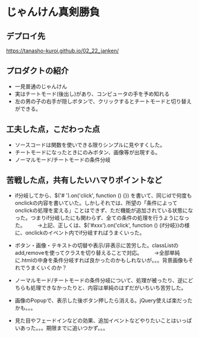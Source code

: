 # じゃんけん真剣勝負

## デプロイ先
https://tanasho-kuroi.github.io/02_22_janken/


## プロダクトの紹介
- 一見普通のじゃんけん
- 実はチートモード(後出し)があり、コンピュータの手を予め知れる
- 左の男の子の右手が隠しボタンで、クリックするとチートモードと切り替えができる。

## 工夫した点，こだわった点
- ソースコードは関数を使いできる限りシンプルに見やすくした。
- チートモードになったときにのみボタン、画像等が出現する。
- ノーマルモード/チートモードの条件分岐

## 苦戦した点，共有したいハマりポイントなど
- if分岐してから、$('#  ').on('click', function () {}) を書いて、同じidで何度もonclickの内容を書いていた。しかしそれでは、所望の「条件によってonclickの処理を変える」ことはできず、ただ機能が追加されている状態になった。つまりif分岐したにも関わらず、全ての条件の処理を行うようになった。
　　→上記、正しくは、$('#xxx').on('click', function () {if分岐})の様に、onclickのイベント内でif分岐すればうまくいった。
- ボタン・画像・テキストの切替や表示/非表示に苦労した。classListのadd,removeを使ってクラスを切り替えることで対応。
　　→全部単純に.htmlの中身を条件分岐すれば良かったのかもしれないが。。。背景画像もそれでうまくいくのか？
- ノーマルモード/チートモードの条件分岐について、処理が被ったり、逆にどちらも処理できなかったりと、内容は単純のはずだがいちいち苦労した。
- 画像のPopupで、表示した後ボタン押したら消える。jQuery使えば楽だったかも。。。

- 見た目やフェードインなどの効果、追加イベントなどやりたいことはいっぱいあった。。。期限までに追いつかず。。。